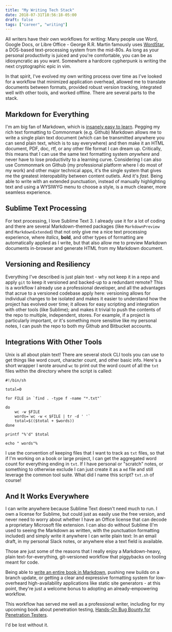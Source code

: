 ```yaml
---
title: "My Writing Tech Stack"
date: 2018-07-31T18:56:18-05:00
draft: false
tags: ["career", "writing"]
---
```


All writers have their own workflows for writing: Many people use Word, Google Docs, or Libre Office - George R.R. Martin famously uses [WordStar](http://www.slate.com/blogs/future_tense/2014/05/14/george_r_r_martin_writes_on_dos_based_wordstar_4_0_software_from_the_1980s.html), a DOS-based text-processing system from the mid-80s. As long as your personal productivity is juiced and you're comfortable, you can be as idiosyncratic as you want. Somewhere a hardcore cypherpunk is writing the next cryptographic epic in vim.

In that spirit, I've evolved my own writing process over time as I've looked for a workflow that minimized application overhead, allowed me to translate documents between formats, provided robust version tracking, integrated well with other tools, and worked offline. There are several parts to the stack.

## Markdown for Everything
I'm am big fan of Markdown, which is [insanely easy to learn](https://joecmarshall.com/posts/1-minute-markdown/). Pegging my rich text formatting to Commonmark (e.g. Github) Markdown allows me to write a single plain text document (which can be transmitted anywhere you can send plain text, which is to say everywhere) and then make it an HTML document, PDF, doc, rtf, or any other file format I can dream up. Critically, this means that I can use the same text formatting system *anywhere* and never have to lose productivity to a learning curve. Considering I can also use Commonmark on Github (my professional platform where I do most of my work) and other major technical apps, it's the single system that gives me the greatest interopability between content outlets. And it's *fast*. Being able to write with an extended punctuation, instead of manually highlighting text and using a WYSIWYG menu to choose a style, is a much cleaner, more seamless experience.

## Sublime Text Processing
For text processing, I love Sublime Text 3. I already use it for a lot of coding and there are several Markdown-themed packages (like `MarkdownPreview` and `MarkdownExtended`) that not only give me a nice text processing experience, where *italics*, **bold**, and other types of formatting are automatically applied as I write, but that also allow me to preview Markdown documents in-browser and generate HTML from my Markdown document. 

## Versioning and Resiliency
Everything I've described is just plain text - why not keep it in a repo and apply `git` to keep it versioned and backed-up to a redundant remote? This is a workflow I already use a professional developer, and all the advantages that acrue to a versioned codebase apply here: versioning allows for individual changes to be isolated and makes it easier to understand how the project has evolved over time; it allows for easy scripting and integration with other tools (like Sublime); and makes it trivial to push the contents of the repo to multiple, independent, stores. For example, if a project is particularly important, or it's something more sensitive like my personal notes, I can push the repo to both my Github and Bitbucket accounts.

## Integrations With Other Tools
Unix is all about plain text! There are several stock CLI tools you can use to get things like word count, character count, and other basic info. Here's a short wrapper I wrote around `wc` to print out the word count of all the `txt` files within the directory where the script is called:

```
#!/bin/sh

total=0

for FILE in `find . -type f -name "*.txt"`

do
    wc -w $FILE
    words=`wc -w < $FILE | tr -d ' '`
    total=$(($total + $words))
done

printf "%'d" $total

echo " words"%
```

I use the convention of keeping files that I want to track as `txt` files, so that if I'm working on a book or large project, I can get the aggregated word count for everything ending in `txt`. If I have personal or "scratch" notes, or something to otherwise exclude I can just create it as a `md` file and still leverage the common tool suite. What did I name this script? `txt.sh` of course!

## And It Works Everywhere
I can write anywhere because Sublime Text doesn't need much to run. I own a license for Sublime, but could just as easily use the free version, and never need to worry about whether I have an Office license that can decode a proprietary Microsoft file extension. I can also do without Sublime (I'm used to seeing the Markdown as written, with the punctuation formatting included) and simply write it anywhere I can write plain text: In an email draft, in my personal Slack notes, or anywhere else a text field is available.

Those are just some of the reasons that I really enjoy a Markdown-heavy, plain text-for-everything, git-versioned workflow that piggybacks on tooling meant for code. 

Being able to [write an entire book in Markdown](https://leanpub.com/), pushing new builds on a branch update, or getting a clear and expressive formatting system for low-overheard high-availability applications like static site generators - at this point, they're just a welcome bonus to adopting an already-empowering workflow. 

This workflow has served me well as a professional writer, including for my upcoming book about penetration testing, [Hands-On Bug Bounty for Penetration Testers](https://www.amazon.com/gp/product/1789344204/ref=as_li_tl?ie=UTF8&tag=bughunt-20&camp=1789&creative=9325&linkCode=as2&creativeASIN=1789344204&linkId=d0166c1e6990155b2e00db633c3e27d3). 

I'd be lost without it.
